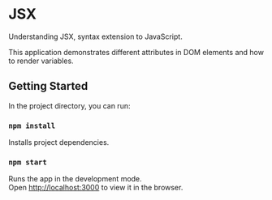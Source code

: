 # JSX
Understanding JSX, syntax extension to JavaScript.

This application demonstrates different attributes in DOM elements and how to render variables.

## Getting Started

In the project directory, you can run:

### `npm install`

Installs project dependencies.

### `npm start`

Runs the app in the development mode.\
Open [http://localhost:3000](http://localhost:3000) to view it in the browser.
